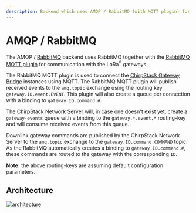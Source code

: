 ```yaml
---
description: Backend which uses AMQP / RabbitMQ (with MQTT plugin) for communication between the LoRa gateways and the ChirpStack Network Server.
---
```


# AMQP / RabbitMQ

The AMQP / [RabbitMQ](https://www.rabbitmq.com) backend uses RabbitMQ together
with the [RabbitMQ MQTT plugin](https://www.rabbitmq.com/mqtt.html) for
communication with the LoRa<sup>&reg;</sup> gateways.

The RabbitMQ MQTT plugin is used to connect the [ChirpStack Gateway Bridge](../../gateway-bridge/index.md)
instances using MQTT. The RabbitMQ MQTT plugin will publish received events
to the `amq.topic` exchange using the routing key `gateway.ID.event.EVENT`.
This plugin will also create a queue per connection with a binding to
`gateway.ID.command.#`.

The ChirpStack Network Server will, in case one doesn't exist yet, create
a `gateway-events` queue with a binding to the `gateway.*.event.*` routing-key
and will consume received events from this queue.

Downlink gateway commands are published by the ChirpStack Network Server to
the `amq.topic` exchange to the `gateway.ID.command.COMMAND` topic. As the
RabbitMQ automatically creates a binding to `gateway.ID.command.#`, these
commands are routed to the gateway with the corresponding `ID`.

**Note:** the above routing-keys are assuming default configuration parameters.


## Architecture

[![architecture](/static/img/network-server/graphs/amqp_rabbitmq.dot.png)](/static/img/network-server/graphs/amqp_rabbitmq.dot.png)

